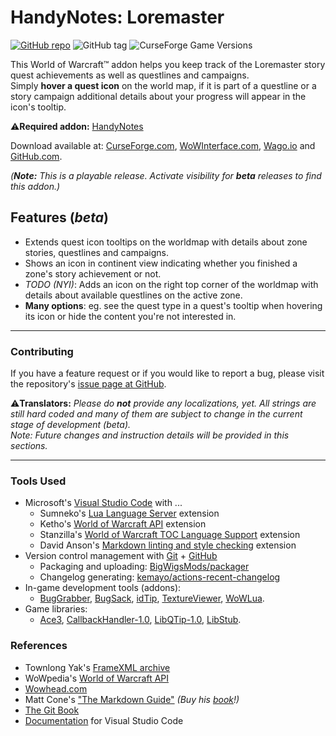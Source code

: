 # HandyNotes: Loremaster

[![GitHub repo](https://img.shields.io/badge/repo-wow--handynotes--loremaster-gray?logo=github&color=%2324292E)](https://github.com/erglo/wow-handynotes-loremaster/ "Repo on GitHub")
![GitHub tag](https://img.shields.io/github/v/tag/erglo/wow-handynotes-loremaster?logo=github&label=latest&color=darkgreen)
![CurseForge Game Versions](https://img.shields.io/curseforge/game-versions/909254?logo=battle.net&logoColor=%23148EFF&label=WoW-retail)


This World of Warcraft™ addon helps you keep track of the Loremaster story quest achievements as well as questlines and campaigns.  
Simply **hover a quest icon** on the world map, if it is part of a questline or a story campaign additional details about your progress will appear in the icon's tooltip.

⚠️**Required addon:** [HandyNotes](https://www.curseforge.com/wow/addons/handynotes "Visit CurseForge.com")

Download available at:
[CurseForge.com](https://www.curseforge.com/wow/addons/handynotes-loremaster/files "CurseForge Files"),
[WoWInterface.com](https://www.wowinterface.com/downloads/info26628-HandyNotesLoremaster.html "WoWInterface"),
[Wago.io](https://addons.wago.io/addons/wow-handynotes-loremaster/versions?stability=beta "Wago Releases (beta)") and
[GitHub.com](https://github.com/erglo/wow-handynotes-loremaster/releases "GitHub Releases").  

_(**Note:** This is a playable release. Activate visibility for **beta** releases to find this addon.)_

## Features (_beta_)

* Extends quest icon tooltips on the worldmap with details about zone stories, questlines and campaigns.
* Shows an icon in continent view indicating whether you finished a zone's story achievement or not.
* _TODO (NYI)_: Adds an icon on the right top corner of the worldmap with details about available questlines on the active zone.
* **Many options**: eg. see the quest type in a quest's tooltip when hovering its icon or hide the content you're not interested in.

----

### Contributing

If you have a feature request or if you would like to report a bug, please visit the repository's [issue page at GitHub](https://github.com/erglo/wow-handynotes-loremaster/issues).

⚠️**Translators:** _Please do **not** provide any localizations, yet. All strings are still hard coded and many of them are subject to change in the current stage of development (beta)._  
_Note: Future changes and instruction details will be provided in this sections._

----

### Tools Used

* Microsoft's [Visual Studio Code](https://code.visualstudio.com) with ...
  + Sumneko's [Lua Language Server](https://github.com/LuaLS/lua-language-server) extension
  + Ketho's [World of Warcraft API](https://github.com/Ketho/vscode-wow-api) extension
  + Stanzilla's [World of Warcraft TOC Language Support](https://github.com/Stanzilla/vscode-wow-toc) extension
  + David Anson's [Markdown linting and style checking](https://github.com/DavidAnson/vscode-markdownlint) extension
* Version control management with [Git](https://git-scm.com) + [GitHub](https://github.com/)
  + Packaging and uploading: [BigWigsMods/packager](https://github.com/BigWigsMods/packager)
  + Changelog generating: [kemayo/actions-recent-changelog](https://github.com/kemayo/actions-recent-changelog)
* In-game development tools (addons):
  + [BugGrabber](https://www.curseforge.com/wow/addons/bug-grabber),
    [BugSack](https://www.curseforge.com/wow/addons/bugsack),
    [idTip](https://www.curseforge.com/wow/addons/idtip),
    [TextureViewer](https://www.curseforge.com/wow/addons/textureviewer),
    [WoWLua](https://www.curseforge.com/wow/addons/wowlua).  
* Game libraries:
  + [Ace3](https://www.curseforge.com/wow/addons/ace3),
    [CallbackHandler-1.0](https://www.curseforge.com/wow/addons/callbackhandler),
    [LibQTip-1.0](https://www.curseforge.com/wow/addons/libqtip-1-0),
    [LibStub](https://www.curseforge.com/wow/addons/libstub).

### References

* Townlong Yak's [FrameXML archive](https://www.townlong-yak.com/framexml/live)
* WoWpedia's [World of Warcraft API](https://wowpedia.fandom.com/wiki/World_of_Warcraft_API)
* [Wowhead.com](https://www.wowhead.com)
* Matt Cone's ["The Markdown Guide"](https://www.markdownguide.org)
  *(Buy his [book](https://www.markdownguide.org/book)!)*
* [The Git Book](https://git-scm.com/book)
* [Documentation](https://code.visualstudio.com/docs) for Visual Studio Code
